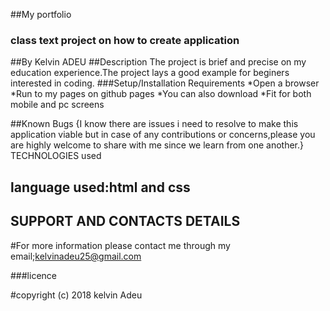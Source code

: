 ##My portfolio
### class text project on how to create application
##By Kelvin ADEU
##Description
The project is brief and precise on my education experience.The project lays a good example for beginers interested in coding.
###Setup/Installation Requirements
*Open a browser
*Run to my pages on github pages
*You can also download
*Fit for both mobile and pc screens

##Known Bugs
{I know there are issues i need to resolve to make this application viable but in case of any contributions or concerns,please you are highly welcome to share with me since we learn from one another.}
TECHNOLOGIES used
## language used:html and css

## SUPPORT AND CONTACTS DETAILS
#For more information please contact me through my email;kelvinadeu25@gmail.com

###licence

#copyright (c) 2018 kelvin Adeu
